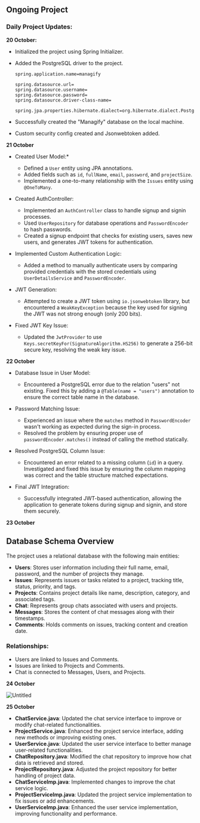 
## Ongoing Project 
### Daily Project Updates:

**20 October:**

- Initialized the project using Spring Initializer.
- Added the PostgreSQL driver to the project.

  ```
  spring.application.name=managify
  
  spring.datasource.url=
  spring.datasource.username=
  spring.datasource.password=
  spring.datasource.driver-class-name=
  
  spring.jpa.properties.hibernate.dialect=org.hibernate.dialect.PostgreSQLDialect
  ```

- Successfully created the "Managify" database on the local machine.
- Custom security config created and Jsonwebtoken added.

**21 October**

- Created User Model:*
   - Defined a `User` entity using JPA annotations. 
   - Added fields such as `id`, `fullName`, `email`, `password`, and `projectSize`.
   - Implemented a one-to-many relationship with the `Issues` entity using `@OneToMany`.

- Created AuthController:
   - Implemented an `AuthController` class to handle signup and signin processes.
   - Used `UserRepository` for database operations and `PasswordEncoder` to hash passwords.
   - Created a signup endpoint that checks for existing users, saves new users, and generates JWT tokens for authentication.

- Implemented Custom Authentication Logic:
   - Added a method to manually authenticate users by comparing provided credentials with the stored credentials using `UserDetailsService` and `PasswordEncoder`.

- JWT Generation:
   - Attempted to create a JWT token using `io.jsonwebtoken` library, but encountered a `WeakKeyException` because the key used for signing the JWT was not strong enough (only 200 bits).

- Fixed JWT Key Issue:
   - Updated the `JwtProvider` to use `Keys.secretKeyFor(SignatureAlgorithm.HS256)` to generate a 256-bit secure key, resolving the weak key issue.

**22 October**

- Database Issue in User Model:
   - Encountered a PostgreSQL error due to the relation "users" not existing. Fixed this by adding a `@Table(name = "users")` annotation to ensure the correct table name in the database.

- Password Matching Issue:
   - Experienced an issue where the `matches` method in `PasswordEncoder` wasn't working as expected during the sign-in process.
   - Resolved the problem by ensuring proper use of `passwordEncoder.matches()` instead of calling the method statically.

- Resolved PostgreSQL Column Issue:
   - Encountered an error related to a missing column (`id`) in a query. Investigated and fixed this issue by ensuring the column mapping was correct and the table structure matched expectations.

- Final JWT Integration:
   - Successfully integrated JWT-based authentication, allowing the application to generate tokens during signup and signin, and store them securely.

**23 October**

## Database Schema Overview

The project uses a relational database with the following main entities:

- **Users**: Stores user information including their full name, email, password, and the number of projects they manage.
- **Issues**: Represents issues or tasks related to a project, tracking title, status, priority, and tags.
- **Projects**: Contains project details like name, description, category, and associated tags.
- **Chat**: Represents group chats associated with users and projects.
- **Messages**: Stores the content of chat messages along with their timestamps.
- **Comments**: Holds comments on issues, tracking content and creation date.

### Relationships:
- Users are linked to Issues and Comments.
- Issues are linked to Projects and Comments.
- Chat is connected to Messages, Users, and Projects.


**24 October**

![Untitled](https://github.com/user-attachments/assets/0bc7d2b8-e035-4328-a8b0-9ce65eb2b3a1)


**25 October**


- **ChatService.java**: Updated the chat service interface to improve or modify chat-related functionalities.
- **ProjectService.java**: Enhanced the project service interface, adding new methods or improving existing ones.
- **UserService.java**: Updated the user service interface to better manage user-related functionalities.
- **ChatRepository.java**: Modified the chat repository to improve how chat data is retrieved and stored.
- **ProjectRepository.java**: Adjusted the project repository for better handling of project data.
- **ChatServiceImp.java**: Implemented changes to improve the chat service logic.
- **ProjectServiceImp.java**: Updated the project service implementation to fix issues or add enhancements.
- **UserServiceImp.java**: Enhanced the user service implementation, improving functionality and performance. 


